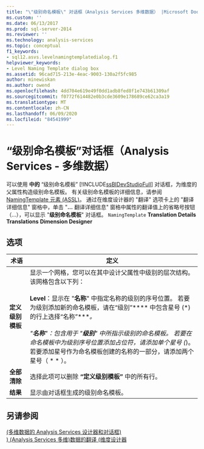 ```yaml
---
title: "\"级别命名模板\" 对话框（Analysis Services 多维数据） |Microsoft Docs"
ms.custom: ''
ms.date: 06/13/2017
ms.prod: sql-server-2014
ms.reviewer: ''
ms.technology: analysis-services
ms.topic: conceptual
f1_keywords:
- sql12.asvs.levelnamingtemplatedialog.f1
helpviewer_keywords:
- Level Naming Template dialog box
ms.assetid: 96cad715-213e-4eac-9003-130a2f5fc985
author: minewiskan
ms.author: owend
ms.openlocfilehash: 4dd704e619e49f0dd1adb8fed8f1e743b61309af
ms.sourcegitcommit: f0772f614482e0b3cde3609e178689ce62ca3a19
ms.translationtype: MT
ms.contentlocale: zh-CN
ms.lasthandoff: 06/09/2020
ms.locfileid: "84541999"
---
```

# <a name="level-naming-template-dialog-box-analysis-services---multidimensional-data"></a>“级别命名模板”对话框（Analysis Services - 多维数据）
  可以使用 **中的** “级别命名模板” [!INCLUDE[ssBIDevStudioFull](../includes/ssbidevstudiofull-md.md)] 对话框，为维度的父属性构造级别命名模板。 有关级别命名模板的详细信息，请参阅 [NamingTemplate 元素 (ASSL)](https://docs.microsoft.com/bi-reference/assl/properties/namingtemplate-element-assl)。 通过在维度设计器的 "翻译" 选项卡上的 "翻译详细信息" 窗格中，单击 "**...** 翻译详细信息" 窗格中属性的翻译值上的省略号按钮（...），可以显示 "**级别命名模板**" 对话框。 `NamingTemplate` **Translation Details** **Translations** **Dimension Designer**  
  
## <a name="options"></a>选项  
  
|术语|定义|  
|----------|----------------|  
|**定义级别模板**|显示一个网格，您可以在其中设计父属性中级别的层次结构。 该网格包含以下列：<br /><br /> **Level**：显示在 "**名称**" 中指定名称的级别的序号位置。 若要为级别添加新的命名模板，请在“级别”**** 中包含星号 (\*) 的行上选择“名称”****。<br /><br /> "**名称**"：包含用于 "**级别**" 中所指示级别的命名模板。 若要在命名模板中为级别序号位置添加占位符，请添加单个星号 (*)。 若要添加星号作为命名模板创建的名称的一部分，请添加两个星号（ \* \* ）。|  
|**全部清除**|选择此项可以删除 **“定义级别模板”** 中的所有行。|  
|**结果**|显示由对话框生成的级别命名模板。|  
  
## <a name="see-also"></a>另请参阅  
 [&#40;多维数据的 Analysis Services 设计器和对话框&#41;](analysis-services-designers-and-dialog-boxes-multidimensional-data.md)   
 [&#41; &#40;Analysis Services 多维&#41;数据的翻译 &#40;维度设计器](translations-dimension-designer-analysis-services-multidimensional-data.md)  
  
  
